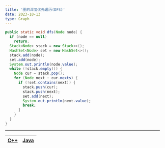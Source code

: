 ```yaml
---
title: '图的深度优先遍历(DFS)'
date: 2023-10-13
type: Graph
---
```


```java
public static void dfs(Node node) {
  if (node == null)
    return;
  Stack<Node> stack = new Stack<>();
  HashSet<Node> set = new HashSet<>();
  stack.add(node);
  set.add(node);
  System.out.println(node.value);
  while (!stack.empty()) {
    Node cur = stack.pop();
    for (Node next : cur.nexts) {
      if (!set.contains(next)) {
        stack.push(cur);
        stack.push(next);
        set.add(next);
        System.out.println(next.value);
        break;
      }
    }
  }
}

```

<hr/>

| [C++ ](https://github.com/ZhengKe996/DS/blob/main/src/graph/DFS.cpp) | [Java ](https://github.com/ZhengKe996/DS/blob/main/src/graph/DFS.java) |
| :------------------------------------------------------------------: | :--------------------------------------------------------------------: |

